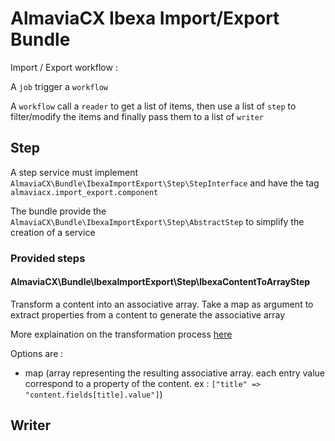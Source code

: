 # AlmaviaCX Ibexa Import/Export Bundle

Import / Export workflow :


A `job` trigger a `workflow`

A `workflow` call a `reader` to get a list of items, then use a list of `step` to filter/modify the items and finally pass them to a list of `writer`


## Step

A step service must implement `AlmaviaCX\Bundle\IbexaImportExport\Step\StepInterface` and have the tag `almaviacx.import_export.component`

The bundle provide the `AlmaviaCX\Bundle\IbexaImportExport\Step\AbstractStep` to simplify the creation of a service

### Provided steps

#### AlmaviaCX\Bundle\IbexaImportExport\Step\IbexaContentToArrayStep

Transform a content into an associative array. Take a map as argument to extract properties from a content to generate the associative array

More explaination on the transformation process [here](./doc/ibexa_content_to_array_step.md)

Options are :
- map (array representing the resulting associative array. each entry value correspond to a property of the content. ex : `["title" => "content.fields[title].value"]`)

## Writer

